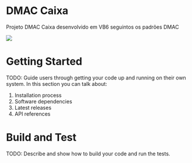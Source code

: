 # DMAC Caixa

Projeto DMAC Caixa desenvolvido em VB6 seguintos os padrões DMAC

<img src="https://dmac-desenv.visualstudio.com/5278aede-4736-4ea1-89f8-62f2c17cdf3a/_api/_versioncontrol/itemContent?repositoryId=f38a593c-6eda-4737-9257-c49b0e0c5d25&path=%2FMaterial%2FTela%2FDMAC+Caixa.gif&version=GBPrincipal&contentOnly=true&__v=5" >

# Getting Started
TODO: Guide users through getting your code up and running on their own system. In this section you can talk about:
1.	Installation process
2.	Software dependencies
3.	Latest releases
4.	API references

# Build and Test
TODO: Describe and show how to build your code and run the tests. 
